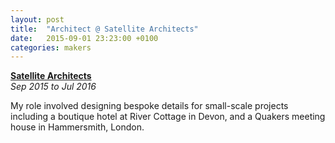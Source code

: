 ```yaml
---
layout: post
title:  "Architect @ Satellite Architects"
date:   2015-09-01 23:23:00 +0100
categories: makers
---
```


**[Satellite Architects](https://archello.com/project/friends-meeting-house)**  
_Sep 2015 to Jul 2016_

My role involved designing bespoke details for small-scale projects including a boutique hotel at River Cottage in Devon, and a Quakers meeting house in Hammersmith, London.
